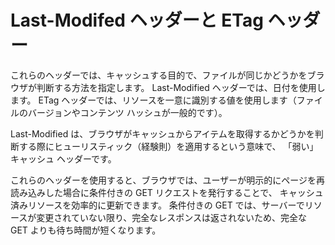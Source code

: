 # Last-Modifed ヘッダーと ETag ヘッダー
  
  これらのヘッダーでは、キャッシュする目的で、ファイルが同じかどうかをブラウザが判断する方法を指定します。
  Last-Modified ヘッダーでは、日付を使用します。
  ETag ヘッダーでは、リソースを一意に識別する値を使用します（ファイルのバージョンやコンテンツ ハッシュが一般的です）。
  
  Last-Modified は、ブラウザがキャッシュからアイテムを取得するかどうかを判断する際にヒューリスティック（経験則）を適用するという意味で、
  「弱い」キャッシュ ヘッダーです。
  
  これらのヘッダーを使用すると、ブラウザでは、ユーザーが明示的にページを再読み込みした場合に条件付きの GET リクエストを発行することで、
  キャッシュ済みリソースを効率的に更新できます。
  条件付きの GET では、サーバーでリソースが変更されていない限り、完全なレスポンスは返されないため、完全な GET よりも待ち時間が短くなります。
  
  
